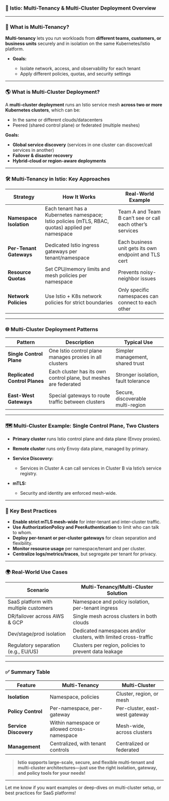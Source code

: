 ### 📌 Istio: Multi-Tenancy & Multi-Cluster Deployment Overview

---

### 🏢 **What is Multi-Tenancy?**

**Multi-tenancy** lets you run workloads from **different teams, customers, or business units** securely and in isolation on the same Kubernetes/Istio platform.

* **Goals:**

  * Isolate network, access, and observability for each tenant
  * Apply different policies, quotas, and security settings

---

### 🌎 **What is Multi-Cluster Deployment?**

A **multi-cluster deployment** runs an Istio service mesh **across two or more Kubernetes clusters**, which can be:

* In the same or different clouds/datacenters
* Peered (shared control plane) or federated (multiple meshes)

**Goals:**

* **Global service discovery** (services in one cluster can discover/call services in another)
* **Failover & disaster recovery**
* **Hybrid-cloud or region-aware deployments**

---

### 🛠️ **Multi-Tenancy in Istio: Key Approaches**

| Strategy                | How It Works                                                                                      | Real-World Example                                        |
| ----------------------- | ------------------------------------------------------------------------------------------------- | --------------------------------------------------------- |
| **Namespace Isolation** | Each tenant has a Kubernetes namespace; Istio policies (mTLS, RBAC, quotas) applied per namespace | Team A and Team B can’t see or call each other’s services |
| **Per-Tenant Gateways** | Dedicated Istio ingress gateways per tenant/namespace                                             | Each business unit gets its own endpoint and TLS cert     |
| **Resource Quotas**     | Set CPU/memory limits and mesh policies per namespace                                             | Prevents noisy-neighbor issues                            |
| **Network Policies**    | Use Istio + K8s network policies for strict boundaries                                            | Only specific namespaces can connect to each other        |

---

### 🌐 **Multi-Cluster Deployment Patterns**

| Pattern                       | Description                                                      | Typical Use                         |
| ----------------------------- | ---------------------------------------------------------------- | ----------------------------------- |
| **Single Control Plane**      | One Istio control plane manages proxies in all clusters          | Simpler management, shared trust    |
| **Replicated Control Planes** | Each cluster has its own control plane, but meshes are federated | Stronger isolation, fault tolerance |
| **East-West Gateways**        | Special gateways to route traffic between clusters               | Secure, discoverable multi-region   |

---

### 🗺️ **Multi-Cluster Example: Single Control Plane, Two Clusters**

* **Primary cluster** runs Istio control plane and data plane (Envoy proxies).
* **Remote cluster** runs only Envoy data plane, managed by primary.
* **Service Discovery:**

  * Services in Cluster A can call services in Cluster B via Istio’s service registry.
* **mTLS:**

  * Security and identity are enforced mesh-wide.

---

### 🧩 **Key Best Practices**

* **Enable strict mTLS mesh-wide** for inter-tenant and inter-cluster traffic.
* **Use AuthorizationPolicy and PeerAuthentication** to limit who can talk to whom.
* **Deploy per-tenant or per-cluster gateways** for clean separation and flexibility.
* **Monitor resource usage** per namespace/tenant and per cluster.
* **Centralize logs/metrics/traces**, but segregate per tenant for privacy.

---

### 🌍 **Real-World Use Cases**

| Scenario                              | Multi-Tenancy/Multi-Cluster Solution                             |
| ------------------------------------- | ---------------------------------------------------------------- |
| SaaS platform with multiple customers | Namespace and policy isolation, per-tenant ingress               |
| DR/failover across AWS & GCP          | Single mesh across clusters in both clouds                       |
| Dev/stage/prod isolation              | Dedicated namespaces and/or clusters, with limited cross-traffic |
| Regulatory separation (e.g., EU/US)   | Clusters per region, policies to prevent data leakage            |

---

### ✅ **Summary Table**

| Feature               | Multi-Tenancy                               | Multi-Cluster                  |
| --------------------- | ------------------------------------------- | ------------------------------ |
| **Isolation**         | Namespace, policies                         | Cluster, region, or mesh       |
| **Policy Control**    | Per-namespace, per-gateway                  | Per-cluster, east-west gateway |
| **Service Discovery** | Within namespace or allowed cross-namespace | Mesh-wide, across clusters     |
| **Management**        | Centralized, with tenant controls           | Centralized or federated       |

> **Istio supports large-scale, secure, and flexible multi-tenant and multi-cluster architectures—just use the right isolation, gateway, and policy tools for your needs!**

---

Let me know if you want examples or deep-dives on multi-cluster setup, or best practices for SaaS platforms!
